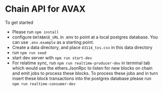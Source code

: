 # Chain API for AVAX

To get started

- Please run `npm install`
- configure `DATABASE_URL` in .env to point at a local postgres database. You can use `.env.example` as a starting point.
- Create a data directory, and place `43114_txs.csv` in this data directory
- run `npm run seed`
- start dev server with `npm run start-dev`
- For relatime sync, run `npm run realtime-producer-dev` in terminal tab which would use the ethers.JsonRpc to listen for new blocks on chain and emit jobs to process these blocks. To process these jobs and in turn insert these block transactions into the postgres database please run `npm run realtime-consumer-dev`
